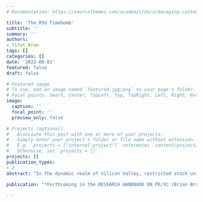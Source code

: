 ```yaml
---
# Documentation: https://sourcethemes.com/academic/docs/managing-content/

title: 'The RSU Timebomb'
subtitle: ''
summary: ''
authors:
- Yifat Aran
tags: []
categories: []
date: '2022-08-01'
featured: false
draft: false

# Featured image
# To use, add an image named `featured.jpg/png` to your page's folder.
# Focal points: Smart, Center, TopLeft, Top, TopRight, Left, Right, BottomLeft, Bottom, BottomRight.
image:
  caption: ''
  focal_point: ''
  preview_only: false

# Projects (optional).
#   Associate this post with one or more of your projects.
#   Simply enter your project's folder or file name without extension.
#   E.g. `projects = ["internal-project"]` references `content/project/deep-learning/index.md`.
#   Otherwise, set `projects = []`.
projects: []
publication_types:
- 2
abstract: "In the dynamic realm of Silicon Valley, restricted stock units (RSUs) have emerged as a ticking timebomb for employees in private tech companies. These double-trigger RSUs hold the promise of future stock shares contingent upon meeting specific vesting conditions, including continuous employment and a liquidity event. However, the prolonged period before initial public offerings (IPOs) and market uncertainties increase the risk of forfeiture for employees holding RSUs. Many grants include a provision that terminates them if a liquidity event does not occur within seven years of the grant date. This Chapter critically examines the intricate relationship between equity compensation, IPO timing, and the evolving regulatory landscape in the tech industry. It emphasizes the challenges and the complex interplay between private capital markets regulation and human capital management. Additionally, the  Chapter provides a comprehensive overview of the Israeli approach to equity-based compensation, shedding light on key regulations and tax implications. The conclusion synthesizes the findings, deliberates on the implications for startups and regulators, and proposes directions for future research. By illuminating this crucial issue and presenting an alternative framework, this Chapter offers valuable insights to navigate the multifaceted realm of equity-based compensation in technology startups."

publication: "*Forthcoming in the RESEARCH HANDBOOK ON PE/VC (Brian Broughman & Elisabeth de Fontenay eds., 2024)*"

---
```


